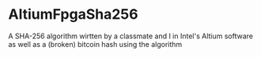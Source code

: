 # AltiumFpgaSha256

A SHA-256 algorithm wirtten by a classmate and I in Intel's Altium software as well as a (broken) bitcoin hash using the algorithm
